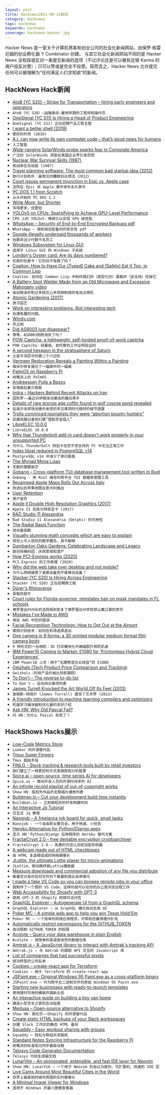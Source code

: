```yaml
---
layout: post
title: Hacknews2021-09-11新闻
category: Hacknews
tags: hacknews
keywords: hacknews
coverage: hacknews-banner.jpg
---
```


Hacker News 是一家关于计算机黑客和创业公司的社会化新闻网站，由保罗·格雷厄姆的创业孵化器 Y Combinator 创建。
与其它社会化新闻网站不同的是 Hacker News 没有踩或反对一条提交新闻的选项（不过评论还是可以被有足够 Karma 的用户投反对票）；只可以赞或是完全不投票。简而言之，Hacker News 允许提交任何可以被理解为“任何满足人们求知欲”的新闻。

## HackNews Hack新闻


- [AtoB (YC S20) – Stripe for Transportation – hiring early engineers and operators](https://careers.atob.com/)
- `AtoB（YC S20）–运输条纹–雇用早期的工程师和操作员`
- [OneSignal (YC S11) Is Hiring a Head of Product Engineering](https://onesignal.com/careers/5accd5c2-4a81-45ca-9813-701cae3cbec4)
- `OneSignal (YC S11) 正在招聘产品工程主管`
- [I want a better shell (2019)](https://matklad.github.io/2019/11/16/a-better-shell.html)
- `更好的外壳 (2019)`
- [A.I. can now write its own computer code – that’s good news for humans](https://www.nytimes.com/2021/09/09/technology/codex-artificial-intelligence-coding.html)
- `人工智能`
- [Wide-ranging SolarWinds probe sparks fear in Corporate America](https://www.reuters.com/technology/exclusive-wide-ranging-solarwinds-probe-sparks-fear-corporate-america-2021-09-10/)
- `广泛的 SolarWinds 调查在美国企业界引发恐慌`
- [Nuclear War Survival Skills (1987)](https://www.oism.org/nwss/)
- `核战争生存技能 (1987)`
- [Travel planning software: The most common bad startup idea (2012)](https://blog.garrytan.com/travel-planning-software-the-most-common-bad)
- `旅行计划软件：最常见的糟糕创业想法（2012）`
- [Court issues permanent injunction in Epic vs. Apple case](https://www.theverge.com/2021/9/10/22662320/epic-apple-ruling-injunction-judge-court-app-store)
- `法院在 Epic 诉 Apple 案中发布永久禁令`
- [PC DOS 1.1 from Scratch](https://www.os2museum.com/wp/pc-dos-1-1-from-scratch/)
- `从头开始的 PC DOS 1.1`
- [Write More, but Shorter](https://blog.kewah.com/2021/write-more-but-shorter/)
- `写得更多，但更短`
- [YOLOv5 on CPUs: Sparsifying to Achieve GPU-Level Performance](https://neuralmagic.com/blog/benchmark-yolov5-on-cpus-with-deepsparse/)
- `CPU 上的 YOLOv5：稀疏化以实现 GPU 级性能`
- [WhatsApp – Security of End-to-End Encrypted Backups pdf](https://www.whatsapp.com/security/WhatsApp_Security_Encrypted_Backups_Whitepaper.pdf)
- `WhatsApp – 端到端加密备份的安全性 pdf`
- [Google illegally underpaid thousands of workers](https://www.theguardian.com/technology/2021/sep/10/google-underpaid-workers-illegal-pay-disparity-documents)
- `谷歌非法少付数千名员工`
- [Windows Subsystem for Linux GUI](https://github.com/microsoft/wslg)
- `适用于 Linux GUI 的 Windows 子系统`
- [London's Oyster card: Are its days numbered?](https://www.bbc.co.uk/news/uk-england-london-58197631)
- `伦敦的牡蛎卡：它的日子有数了吗？`
- [Coalton: How to Have Our (Typed) Cake and (Safely) Eat It Too, in Common Lisp](https://coalton-lang.github.io/20211010-introducing-coalton/)
- `Coalton：如何在 Common Lisp 中制作我们的（类型化的）蛋糕并（安全地）吃掉它`
- [A Battery Spot Welder Made from an Old Microwave and Excessive Mahogany video](https://www.youtube.com/watch?v=6w9dFNRtqlg)
- `由旧微波炉和过多桃花心木视频制成的电池点焊机`
- [Atomic Gardening (2017)](https://www.atlasobscura.com/articles/radioactive-atomic-gardening)
- `原子园艺`
- [Work on interesting problems. Not interesting tech](https://ruky.me/2021/09/10/work-on-interesting-problems-not-interesting-technologies/)
- `处理有趣的问题。`
- [Windy.com](https://windy.com)
- `风之网`
- [Did AS8003 just disappear?](https://www.kentik.com/blog/wait-did-as8003-just-disappear/)
- `等等，AS8003刚刚消失了吗？`
- [POW Captcha: a lightweight, self-hosted proof-of-work captcha](https://git.sequentialread.com/forest/pow-captcha)
- `POW Captcha：轻量级、自托管的工作证明验证码`
- [A second hexagon in the stratosphere of Saturn](https://mesonstars.com/inteteresting/they-find-a-second-hexagon-in-the-stratosphere-of-saturn/)
- `土星平流层中的第二个六边形`
- [Vermeer Restoration Reveals a Painting Within a Painting](https://hyperallergic.com/672345/vermeer-restoration-finally-complete-reveals-a-painting-within-a-painting/)
- `维米尔修复揭示了一幅画中的一幅画`
- [PalmOS on Raspberry Pi](https://pmig96.wordpress.com/2021/04/29/palmos-on-raspberry-pi/)
- `树莓派上的 PalmOS`
- [Andreessen Pulls a Bezos](https://www.drorpoleg.com/pulling-a-bezos/)
- `安德森拉着贝索斯`
- [Indra – Hackers Behind Recent Attacks on Iran](https://research.checkpoint.com/2021/indra-hackers-behind-recent-attacks-on-iran/)
- `因陀罗——最近对伊朗发动袭击的幕后黑手`
- [Details of rare bronze age coffin found in golf course pond revealed](https://www.theguardian.com/science/2021/sep/10/rare-bronze-age-coffin-found-golf-course-pond-axe)
- `在高尔夫球场池塘中发现的罕见青铜时代棺材的细节透露`
- [Trolls convinced journalists they were “abortion bounty hunters”](https://tracingwoodgrains.medium.com/how-one-tight-knit-circle-of-internet-troublemakers-convinced-professional-journalists-they-were-ac05459aa4c5)
- `巨魔说服记者他们是“堕胎赏金猎人”`
- [LibreELEC 10.0.0](http://libreelec.tv/2021/08/26/libreelec-matrix-10-0/)
- `LibreELEC 10.0.0`
- [Why that Thunderbolt add-in card doesn't work properly in your unsupported PC](http://www.mattmillman.com/why-that-thunderbolt-add-in-card-doesnt-work-properly-in-your-unsupported-pc/)
- `为什么 Thunderbolt 附加卡在您不受支持的 PC 中无法正常工作`
- [Index bloat reduced in PostgreSQL v14](https://www.cybertec-postgresql.com/en/index-bloat-reduced-in-postgresql-v14/)
- `PostgreSQL v14 中减少了索引膨胀`
- [The Myriad Mona Lisas](https://thecritic.co.uk/issues/august-september-2021/the-myriad-mona-lisas/)
- `无数的蒙娜丽莎`
- [Gobang – Cross-platform TUI database management tool written in Rust](https://github.com/TaKO8Ki/gobang/tree/v0.1.0-alpha.3)
- `Gobang - 用 Rust 编写的跨平台 TUI 数据库管理工具`
- [Revamped Apple Maps Rolls Out Across Italy](https://www.macrumors.com/2021/09/10/revamped-apple-maps-rolls-out-italy/)
- `改进后的苹果地图在意大利推出`
- [User Retention](https://june.so/template/retention)
- `用户留存`
- [Apple II Double High Resolution Graphics (2017)](http://lukazi.blogspot.com/2017/03/double-high-resolution-graphics-dhgr.html)
- `Apple II 双高分辨率显卡 (2017)`
- [RAD Studio 11 Alexandria](https://blogs.embarcadero.com/announcing-the-availability-of-rad-studio-11-alexandria/)
- `Rad Studio 11 Alexandria (Delphi) 的可用性`
- [The Radial Basis Function](http://www.scholarpedia.org/article/Radial_basis_function)
- `径向基函数`
- [Visually stunning math concepts which are easy to explain](https://math.stackexchange.com/questions/733754/visually-stunning-math-concepts-which-are-easy-to-explain)
- `视觉上令人惊叹的数学概念，易于解释`
- [Dumbarton Oaks Gardens: Celebrating Landscape and Legacy](https://worldsensorium.com/dumbarton-oaks-100-year-anniversary/)
- `敦巴顿橡树园：庆祝景观和遗产`
- [How PCI-Express works (2020)](https://www.ovh.com/blog/how-pci-express-works-and-why-you-should-care-gpu/)
- `PCI-Express 的工作原理 (2020)`
- [Why did the web take over desktop and not mobile?](https://subconscious.substack.com/p/why-did-the-web-take-over-desktop)
- `为什么网络接管了桌面设备而不是移动设备？`
- [Stacker (YC S20) Is Hiring Across Engineering](https://www.stackerhq.com/careers#job-listing)
- `Stacker (YC S20) 正在招聘跨工程`
- [Dürer's Rhinoceros](https://en.wikipedia.org/wiki/D%C3%BCrer%27s_Rhinoceros)
- `丢勒的犀牛`
- [Court rules for Florida governor, reinstates ban on mask mandates in FL schools](https://www.reuters.com/world/us/appeals-court-rules-favor-florida-governor-reinstates-ban-mask-mandates-florida-2021-09-10/)
- `佛罗里达州州长的法院规则恢复了佛罗里达州学校禁止戴口罩的禁令`
- [Mistakes I've Made in AWS](https://laravel-news.com/aws-mistakes)
- `我在 AWS 中犯的错误`
- [Facial Recognition Technology: How to Opt Out at the Airport](https://www.cntraveler.com/story/how-to-opt-out-of-facial-recognition-at-the-airport)
- `面部识别技术：如何在机场选择退出`
- [One camera in 9 forms: a 3D printed modular medium format film camera body](https://petapixel.com/2021/09/09/1-camera-in-9-forms-how-the-goodman-zone-is-being-used-by-photographers/)
- `9 种形式的一台相机：3D 打印模块化中画幅胶片相机机身`
- [IBM Power10 Coming to Market: E1080 for ‘Frictionless Hybrid Cloud Experiences’](https://www.anandtech.com/show/16936/ibm-power10-coming-to-market-e1080-for-frictionless-hybrid-cloud-experiences)
- `IBM Power10 上市：用于“无摩擦混合云体验”的 E1080`
- [Geizhals (Tech Product Price Comparison and Tracking)](https://geizhals.eu)
- `Geizhals（科技产品价格比较和跟踪）`
- [To Don't – The reverse to-do list](https://crazymarvin.com/to-dont/)
- `To Don't – 反向待办事项列表`
- [James Turrell Knocked the Art World Off Its Feet (2013)](https://www.nytimes.com/2013/06/16/magazine/how-james-turrell-knocked-the-art-world-off-its-feet.html)
- `詹姆斯·特瑞尔 (James Turrell) 震惊了艺术界 (2013)`
- [A friendly introduction to machine learning compilers and optimizers](https://huyenchip.com/2021/09/07/a-friendly-introduction-to-machine-learning-compilers-and-optimizers.html)
- `机器学习编译器和优化器的友好介绍`
- [Ask HN: Why Did Pascal Fail?](item?id=28490736)
- `问 HN：为什么 Pascal 失败了？`


## HackShows Hacks展示

- [ Low-Code Metrics Store](https://github.com/mlcraft-io/mlcraft)
- `Looker 的开源替代品`
- [ Tmux Super Fingers](https://github.com/artemave/tmux_super_fingers)
- `Tmux 超级手指`
- [ FINLO - Stock tracking & research tools built by retail investors](https://www.finlo.io/)
- `我们建立了一种更好的方式来跟踪和分析股票`
- [ Spice.ai – open-source, time series AI for developers](https://blog.spiceai.org)
- `Spice.ai – 面向开发人员的开源时间序列 AI`
- [ An infinite record playlist of out-of-copyright works](https://www.locserendipity.com/PushPlay.html)
- `Show HN：版权外作品的无限唱片播放列表`
- [ Buildman.io – Cut your development build time instantly](https://buildman.io)
- `Buildman.io – 立即缩短您的开发构建时间`
- [ An Interactive Jq Tutorial](https://sandbox.bio/tutorials?id=jq-intro)
- `交互式 Jq 教程`
- [ Nanojob – A freelance job board for quick, small tasks](https://www.nanojob.com/)
- `Nanojob - 一个自由职业委员会，用于快速、小任务`
- [ Heroku Alternative for Python/Django apps](https://appliku.com/)
- `显示 HN：Python/Django 应用程序的 Heroku 替代方案`
- [ FractalCrypt 2.0 – free deniable encryption cryptoarchiver](http://github.com/zorggish/FractalCryptGUI)
- `FractalCrypt 2.0 – 免费的可否认加密加密存档器`
- [ A webcam made out of HTML checkboxes](https://www.bryanbraun.com/checkboxland/docs/demos/webcam-test/)
- `由 HTML 复选框组成的网络摄像头`
- [ JLottie, the ultimate Lottie player for micro-animations](https://lottiefiles.com/blog/updates/jlottie-the-ultimate-lottie-player-for-micro-animations)
- `JLottie，微动画终极Lottie播放器`
- [ Measure downloads and commercial adoption of any file you distribute](https://about.scarf.sh/post/direct-downloads-via-scarf-gateway)
- `衡量您分发的任何文件的下载量和商业采用情况`
- [ I made a fake VS Code so you can browse remote jobs in your office](https://remoteok.io/vscode)
- `我制作了一个假的 VS Code，这样你就可以在你的办公室浏览远程工作`
- [ Web Accessibility for Shopify with GPT-3](https://www.tenably.app/#/shopify)
- `使用 GPT-3 的 Shopify 网络可访问性`
- [ GraphQL Explorer – Autogenerate UI from a GraphQL schema](https://4catalyzer.github.io/graphql-explorer/)
- `GraphQL Explorer – 从 GraphQL 模式自动生成 UI`
- [ Poker MC – A simple web app to help you win Texas Hold'Em](https://github.com/avittala/poker_mc)
- `Poker MC – 一个简单的网络应用程序，可帮助您赢得德州扑克`
- [ Automatically restrict permissions for the GITHUB_TOKEN](https://github.com/step-security/supply-chain-goat)
- `自动限制 GITHUB_TOKEN 的权限`
- [ Acolyte – Query your data warehouse in plain English](https://acolytehq.com)
- `Acolyte – 用简单的英语查询您的数据仓库`
- [ Amtrak.js – A JavaScript library to interact with Amtrak's tracking API](https://www.npmjs.com/package/amtrak)
- `Amtrak.js – 与 Amtrak 的跟踪 API 交互的 JavaScript 库`
- [ List of companies that had successful pivots](https://github.com/fikrikarim/companies-with-successful-pivot)
- `成功转型的公司名单`
- [ Cookies – create-react-app for Terraform](https://cookies.digger.dev)
- `Cookies – 用于 Terraform 的 create-react-app`
- [ JSPaint.exe – Original Windows 95 Paint.exe as a cross-platform binary](https://github.com/i5ik/jspaint.exe)
- `JSPaint.exe – 作为跨平台二进制文件的原始 Windows 95 Paint.exe`
- [ Starting new businesses with ready-to-launch templates](https://www.tinybuilds.co)
- `使用随时可用的模板开展新业务`
- [ An interactive guide on building a tiny van home](http://www.buildavan.co)
- `建造小型货车之家的互动指南`
- [ Medusa – Open-source alternative to Shopify](https://medusa-commerce.com)
- `Show HN：美杜莎——Shopify 的开源替代品`
- [ Create static HTML backups of your Slack workspaces](https://github.com/felixrieseberg/slack-archive)
- `创建 Slack 工作区的静态 HTML 备份`
- [ Squaddy – Easy workout sharing with groups](https://squaddy.app)
- `Squaddy – 轻松与群组共享锻炼`
- [ Standard Notes Syncing Infrastructure for the Raspberry Pi](https://github.com/agmm/standalone-rpi)
- `树莓派的标准笔记同步基础设施`
- [ Telosys Code Generator Documentation](https://doc.telosys.org/)
- `Telosys 代码生成器文档`
- [ LunarVim – An opinionated, extensible, and fast IDE layer for Neovim](https://www.lunarvim.org)
- `Show HN: LunarVim – 一个用于 Neovim 的自以为是的、可扩展的、快速的 IDE 层`
- [ Live Cams Around Most Beautiful Cities in the World](https://www.skylinewebcams.com)
- `世界上最美丽的城市周围的实时摄像头`
- [ A Minimal Image Viewer for Windows](https://github.com/hayhaydz/MIV)
- `适用于 Windows 的最小图像查看器`

